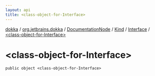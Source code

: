 ```yaml
---
layout: api
title: <class-object-for-Interface>
---
```

[dokka](../../../../index.html) / [org.jetbrains.dokka](../../../index.html) / [DocumentationNode](../../index.html) / [Kind](../index.html) / [Interface](index.html) / [&lt;class-object-for-Interface&gt;](_class-object-for-Interface_.html)


# &lt;class-object-for-Interface&gt;



```
public object <class-object-for-Interface>
```


